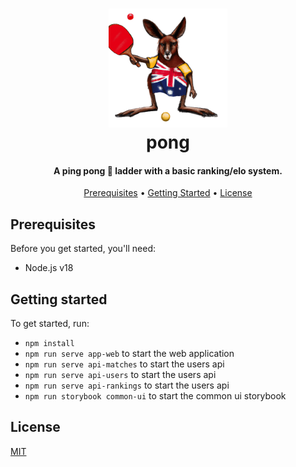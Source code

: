 <h1 align="center" id="top">
  <a href="https://github.com/ClearScore/au-ping-pong-ladder"><img src="./readme.png" alt="pong" height="190"></a>
  <br>
  pong
  <br>
</h1>

<h4 align="center">A ping pong 🏓 ladder with a basic ranking/elo system.</h4>

<p align="center">
  <a href="#prerequisites">Prerequisites</a> •
  <a href="#getting-started">Getting Started</a> •
  <a href="#license">License</a>
</p>

## Prerequisites

Before you get started, you'll need:

- Node.js v18

## Getting started

To get started, run:

- `npm install`
- `npm run serve app-web` to start the web application
- `npm run serve api-matches` to start the users api
- `npm run serve api-users` to start the users api
- `npm run serve api-rankings` to start the users api
- `npm run storybook common-ui` to start the common ui storybook

## License

[MIT](https://tldrlegal.com/license/mit-license)
